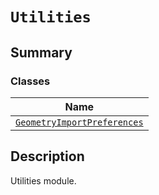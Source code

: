 # `Utilities`

<a id="summary"></a>

## Summary

### Classes

| Name |
| ---------------------------------------------------------------------------------------------------------------------------------------------------- |
| [`GeometryImportPreferences`](GeometryImportPreferences.md#ansys.mechanical.stubs.v241.Ansys.ACT.Mechanical.Utilities.GeometryImportPreferences) |

<a id="description"></a>

## Description

Utilities module.

<!-- !! processed by numpydoc !! -->

